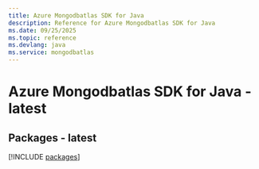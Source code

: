 ```yaml
---
title: Azure Mongodbatlas SDK for Java
description: Reference for Azure Mongodbatlas SDK for Java
ms.date: 09/25/2025
ms.topic: reference
ms.devlang: java
ms.service: mongodbatlas
---
```

# Azure Mongodbatlas SDK for Java - latest
## Packages - latest
[!INCLUDE [packages](mongodbatlas-index.md)]